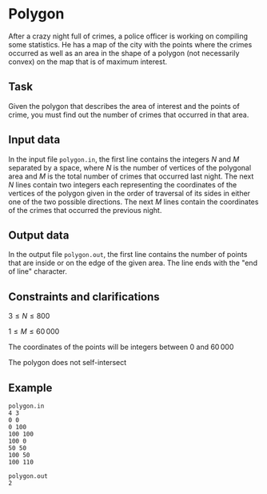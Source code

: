 # Polygon

After a crazy night full of crimes, a police officer is working on compiling some statistics. He has a map of the city with the points where the crimes occurred as well as an area in the shape of a polygon (not necessarily convex) on the map that is of maximum interest.

## Task

Given the polygon that describes the area of interest and the points of crime, you must find out the number of crimes that occurred in that area.

## Input data

In the input file `polygon.in`, the first line contains the integers $N$ and $M$ separated by a space, where $N$ is the number of vertices of the polygonal area and $M$ is the total number of crimes that occurred last night. The next $N$ lines contain two integers each representing the coordinates of the vertices of the polygon given in the order of traversal of its sides in either one of the two possible directions. The next $M$ lines contain the coordinates of the crimes that occurred the previous night.

## Output data

In the output file `polygon.out`, the first line contains the number of points that are inside or on the edge of the given area. The line ends with the "end of line" character.

## Constraints and clarifications

$3 \leq N \leq 800$ 

$1 \leq M \leq 60\,000$ 

The coordinates of the points will be integers between $0$ and $60\,000$ 

The polygon does not self-intersect

## Example

`polygon.in`  
`4 3`  
`0 0`  
`0 100`  
`100 100`  
`100 0`  
`50 50`  
`100 50`  
`100 110`  

`polygon.out`  
`2`
